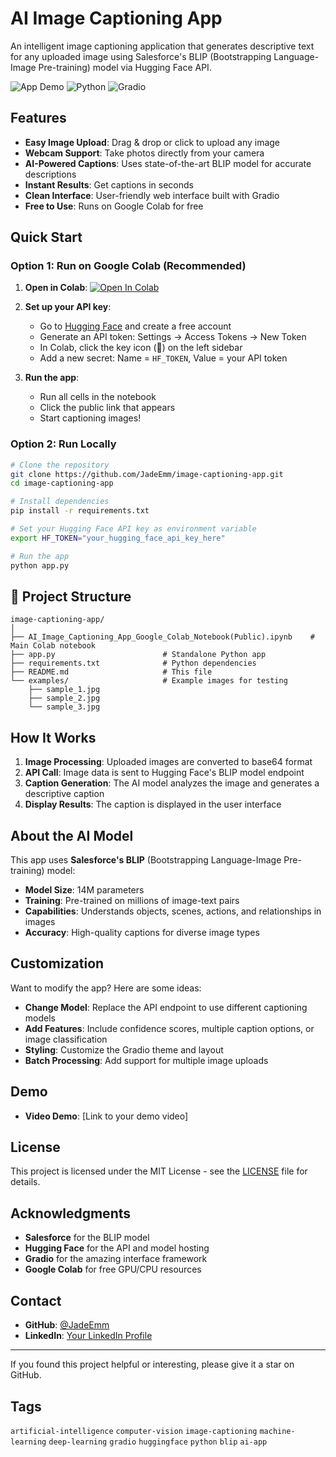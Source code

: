 # AI Image Captioning App

An intelligent image captioning application that generates descriptive text for any uploaded image using Salesforce's BLIP (Bootstrapping Language-Image Pre-training) model via Hugging Face API.

![App Demo](https://img.shields.io/badge/Demo-Live-brightgreen) ![Python](https://img.shields.io/badge/Python-3.7+-blue) ![Gradio](https://img.shields.io/badge/Gradio-Latest-orange)

## Features

- **Easy Image Upload**: Drag & drop or click to upload any image
- **Webcam Support**: Take photos directly from your camera
- **AI-Powered Captions**: Uses state-of-the-art BLIP model for accurate descriptions
- **Instant Results**: Get captions in seconds
- **Clean Interface**: User-friendly web interface built with Gradio
- **Free to Use**: Runs on Google Colab for free

## Quick Start

### Option 1: Run on Google Colab (Recommended)

1. **Open in Colab**: [![Open In Colab](https://colab.research.google.com/assets/colab-badge.svg)](https://colab.research.google.com/github/JadeEmm/ai-image-captioning-app/blob/main/AI_Image_Captioning_App_Google_Colab_Notebook(Public).ipynb)

2. **Set up your API key**:
   - Go to [Hugging Face](https://huggingface.co/) and create a free account
   - Generate an API token: Settings → Access Tokens → New Token
   - In Colab, click the key icon (🔑) on the left sidebar
   - Add a new secret: Name = `HF_TOKEN`, Value = your API token

3. **Run the app**:
   - Run all cells in the notebook
   - Click the public link that appears
   - Start captioning images!

### Option 2: Run Locally

```bash
# Clone the repository
git clone https://github.com/JadeEmm/image-captioning-app.git
cd image-captioning-app

# Install dependencies
pip install -r requirements.txt

# Set your Hugging Face API key as environment variable
export HF_TOKEN="your_hugging_face_api_key_here"

# Run the app
python app.py
```

## 📁 Project Structure

```
image-captioning-app/
│
├── AI_Image_Captioning_App_Google_Colab_Notebook(Public).ipynb    # Main Colab notebook
├── app.py                        # Standalone Python app
├── requirements.txt              # Python dependencies
├── README.md                     # This file
└── examples/                     # Example images for testing
    ├── sample_1.jpg
    ├── sample_2.jpg
    └── sample_3.jpg
```

## How It Works

1. **Image Processing**: Uploaded images are converted to base64 format
2. **API Call**: Image data is sent to Hugging Face's BLIP model endpoint
3. **Caption Generation**: The AI model analyzes the image and generates a descriptive caption
4. **Display Results**: The caption is displayed in the user interface

## About the AI Model

This app uses **Salesforce's BLIP** (Bootstrapping Language-Image Pre-training) model:
- **Model Size**: 14M parameters
- **Training**: Pre-trained on millions of image-text pairs
- **Capabilities**: Understands objects, scenes, actions, and relationships in images
- **Accuracy**: High-quality captions for diverse image types

## Customization

Want to modify the app? Here are some ideas:

- **Change Model**: Replace the API endpoint to use different captioning models
- **Add Features**: Include confidence scores, multiple caption options, or image classification
- **Styling**: Customize the Gradio theme and layout
- **Batch Processing**: Add support for multiple image uploads

## Demo
- **Video Demo**: [Link to your demo video]

## License

This project is licensed under the MIT License - see the [LICENSE](LICENSE) file for details.

## Acknowledgments

- **Salesforce** for the BLIP model
- **Hugging Face** for the API and model hosting
- **Gradio** for the amazing interface framework
- **Google Colab** for free GPU/CPU resources

## Contact

- **GitHub**: [@JadeEmm](https://github.com/JadeEmm)
- **LinkedIn**: [Your LinkedIn Profile](https://linkedin.com/in/jade-emmanuel)

---

If you found this project helpful or interesting, please give it a star on GitHub.

## Tags

`artificial-intelligence` `computer-vision` `image-captioning` `machine-learning` `deep-learning` `gradio` `huggingface` `python` `blip` `ai-app`
